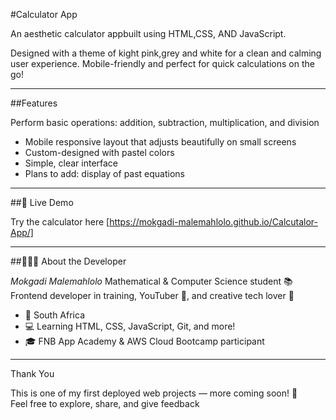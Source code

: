 #Calculator App

An aesthetic calculator appbuilt using HTML,CSS, AND JavaScript.

Designed with a theme of kight pink,grey and white for a clean and calming user experience.
Mobile-friendly and perfect for quick calculations on the go!

----

##Features

Perform basic operations: addition, subtraction, multiplication, and division
- Mobile responsive layout that adjusts beautifully on small screens
- Custom-designed with pastel colors
- Simple, clear interface
- Plans to add: display of past equations

---
 ##🚀 Live Demo

Try the calculator here [https://mokgadi-malemahlolo.github.io/Calcutalor-App/]

---
##👩🏾‍💻 About the Developer

*Mokgadi Malemahlolo*
Mathematical  & Computer Science student 📚  
Frontend developer in training, YouTuber 🎥, and creative tech lover 🌸

- 📍 South Africa  
- 💻 Learning HTML, CSS, JavaScript, Git, and more!  
- 🎓 FNB App Academy & AWS Cloud Bootcamp participant

---

Thank You

This is one of my first deployed web projects — more coming soon! 💖  
Feel free to explore, share, and give feedback
